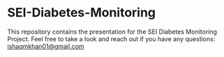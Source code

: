# SEI-Diabetes-Monitoring
This repository contains the presentation for the SEI Diabetes Monitoring Project. Feel free to take a look and reach out if you have any questions: ishaqmkhan01@gmail.com
